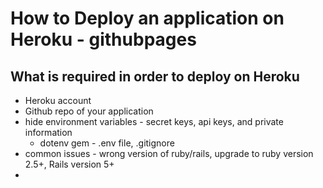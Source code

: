 # How to Deploy an application on Heroku - githubpages

## What is required in order to deploy on Heroku

* Heroku account
* Github repo of your application
* hide environment variables - secret keys, api keys, and private information
  * dotenv gem - .env file, .gitignore
* common issues - wrong version of ruby/rails, upgrade to ruby version 2.5+, Rails version 5+
* 
